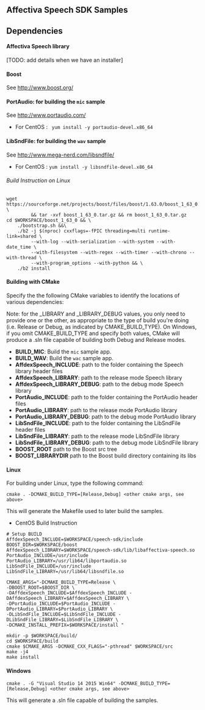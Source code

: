 ## Affectiva Speech SDK Samples

## Dependencies

#### Affectiva Speech library

[TODO: add details when we have an installer]

#### Boost

See http://www.boost.org/


#### PortAudio: for building the `mic` sample

See http://www.portaudio.com/

* For CentOS : ` yum install -y portaudio-devel.x86_64`

#### LibSndFile: for building the `wav` sample

See http://www.mega-nerd.com/libsndfile/

* For CentOS : `yum install -y libsndfile-devel.x86_64`

###### Build Instruction on Linux

```
wget https://sourceforge.net/projects/boost/files/boost/1.63.0/boost_1_63_0.tar.gz \
		 && tar -xvf boost_1_63_0.tar.gz && rm boost_1_63_0.tar.gz
cd $WORKSPACE/boost_1_63_0 && \
    ./bootstrap.sh &&\
    ./b2 -j $(nproc) cxxflags=-fPIC threading=multi runtime-link=shared \
         --with-log --with-serialization --with-system --with-date_time \
         --with-filesystem --with-regex --with-timer --with-chrono --with-thread \
         --with-program_options --with-python && \
    ./b2 install

```

#### Building with CMake


Specify the the following CMake variables to identify the locations of various dependencies:

Note: for the \_LIBRARY and \_LIBRARY_DEBUG values, you only need to provide one or the other, as appropriate to the type of build you're doing (i.e. Release or Debug, as indicated by CMAKE_BUILD_TYPE).  On Windows, if you omit CMAKE_BUILD_TYPE and specify both values, CMake will produce a .sln file capabile of building both Debug and Release modes.

- **BUILD_MIC**: Build the `mic` sample app.
- **BUILD_WAV**: Build the `wac` sample app.
- **AffdexSpeech_INCLUDE**: path to the folder containing the Speech library header files
- **AffdexSpeech_LIBRARY**: path to the release mode Speech library
- **AffdexSpeech_LIBRARY_DEBUG**: path to the debug mode Speech library
- **PortAudio_INCLUDE**: path to the folder containing the PortAudio header files
- **PortAudio_LIBRARY**: path to the release mode PortAudio library
- **PortAudio_LIBRARY_DEBUG**: path to the debug mode PortAudio library
- **LibSndFile_INCLUDE**: path to the folder containing the LibSndFile header files
- **LibSndFile_LIBRARY**: path to the release mode LibSndFile library
- **LibSndFile_LIBRARY_DEBUG**: path to the debug mode LibSndFile library
- **BOOST_ROOT** path to the Boost src tree
- **BOOST_LIBRARYDIR** path to the Boost build directory containing its libs


#### Linux

For building under Linux, type the following command:

	cmake . -DCMAKE_BUILD_TYPE=[Release,Debug] <other cmake args, see above>

This will generate the Makefile used to later build the samples.


* CentOS Build Instruction

```
# Setup BUILD
AffdexSpeech_INCLUDE=$WORKSPACE/speech-sdk/include
BOOST_DIR=$WORKSPACE/boost
AffdexSpeech_LIBRARY=$WORKSPACE/speech-sdk/lib/libaffectiva-speech.so
PortAudio_INCLUDE=/usr/include
PortAudio_LIBRARY=/usr/lib64/libportaudio.so
LibSndFile_INCLUDE=/usr/include
LibSndFile_LIBRARY=/usr/lib64/libsndfile.so

CMAKE_ARGS="-DCMAKE_BUILD_TYPE=Release \
-DBOOST_ROOT=$BOOST_DIR \
-DAffdexSpeech_INCLUDE=$AffdexSpeech_INCLUDE -DAffdexSpeech_LIBRARY=$AffdexSpeech_LIBRARY \
-DPortAudio_INCLUDE=$PortAudio_INCLUDE -DPortAudio_LIBRARY=$PortAudio_LIBRARY \
-DLibSndFile_INCLUDE=$LibSndFile_INCLUDE -DLibSndFile_LIBRARY=$LibSndFile_LIBRARY \
-DCMAKE_INSTALL_PREFIX=$WORKSPACE/install "

mkdir -p $WORKSPACE/build/
cd $WORKSPACE/build
cmake $CMAKE_ARGS -DCMAKE_CXX_FLAGS="-pthread" $WORKSPACE/src
make -j4
make install
```

#### Windows

    cmake . -G "Visual Studio 14 2015 Win64" -DCMAKE_BUILD_TYPE=[Release,Debug] <other cmake args, see above>

This will generate a .sln file capable of building the samples.
